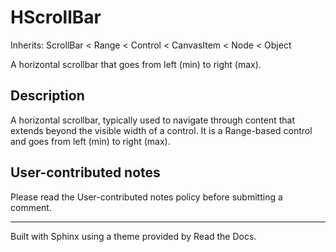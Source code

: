 # HScrollBar

Inherits: ScrollBar < Range < Control < CanvasItem < Node < Object

A horizontal scrollbar that goes from left (min) to right (max).

## Description

A horizontal scrollbar, typically used to navigate through content that
extends beyond the visible width of a control. It is a Range-based control and
goes from left (min) to right (max).

## User-contributed notes

Please read the User-contributed notes policy before submitting a comment.

* * *

Built with Sphinx using a theme provided by Read the Docs.

